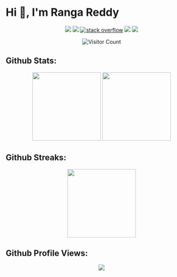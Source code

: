 # Hi 👋, I'm Ranga Reddy

<p align="center">
  <a href="https://www.linkedin.com/in/ranga-reddy-big-data-developer"><img src="https://img.shields.io/badge/LinkedIn-0077B5?style=for-the-badge&logo=linkedin&logoColor=white" /></a>
  <a href="mailto:rangareddy.avula@gmail.com"><img src="https://img.shields.io/badge/Gmail-D14836?style=for-the-badge&logo=gmail&logoColor=white" /></a>
  <a href="https://stackoverflow.com/users/1918962/ranga-reddy"><img alt="stack overflow" src="https://cdn.sstatic.net/Sites/stackoverflow/Img/favicon.ico?v=ec617d715196" /></a>
  <a href="https://rangareddy.medium.com/"><img src="https://img.shields.io/badge/Medium-12100E?style=for-the-badge&logo=medium&logoColor=white" /></a>
  <a href="https://twitter.com/rangareddy1988"><img src="https://img.shields.io/badge/Twitter-1DA1F2?style=for-the-badge&logo=twitter&logoColor=white" /></a>
</p>

<p align="center"> 
   <img src="https://profile-counter.glitch.me/{rangareddy}/count.svg" alt="Visitor Count" /> 
</p>

## Github Stats:

<p align='center'>
<img height="180em" src="https://github-readme-stats.vercel.app/api?username=rangareddy&count_private=true&show_icons=true&theme=midnight-purple&hide_rank=false&hide_border=false" />

<img height="180em" src="https://github-readme-stats.vercel.app/api/top-langs/?username=rangareddy&layout=compact&title_color=ffffff&text_color=c9cacc&icon_color=2bbc8a&bg_color=1d1f21&hide_border=false"/>
</p>

## Github Streaks:

<p align='center'>
<img height="180em" src="https://github-readme-streak-stats.herokuapp.com/?user=rangareddy&hide_border=true" />
</p>

## Github Profile Views:

<p align='center'>
   <img src="https://komarev.com/ghpvc/?username=rangareddy&color=green&style=plastic" />
</p>
